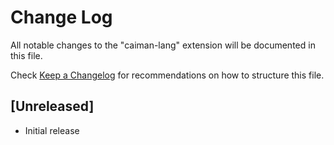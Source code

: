 # Change Log

All notable changes to the "caiman-lang" extension will be documented in this file.

Check [Keep a Changelog](http://keepachangelog.com/) for recommendations on how to structure this file.

## [Unreleased]

- Initial release